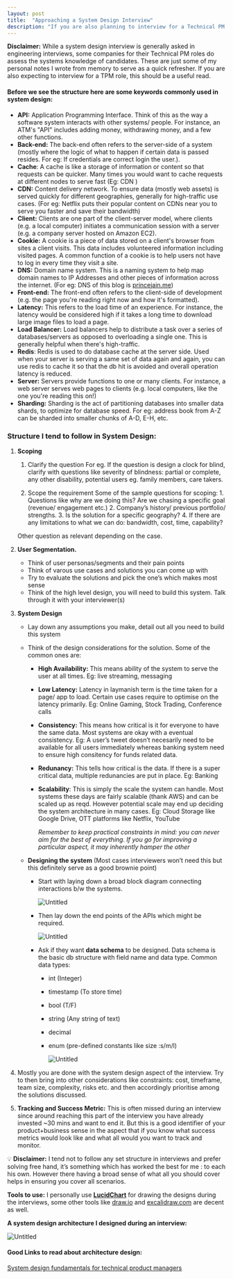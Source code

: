 ```yaml
---
layout: post
title:  "Approaching a System Design Interview"
description: "If you are also planning to interview for a Technical PM role, this should be a useful read on the things you need to keep in mind"
---
```


**Disclaimer:** While a system design interview is generally asked in engineering interviews, some companies for their Technical PM roles do assess the systems knowledge of candidates. These are just some of my personal notes I wrote from memory to serve as a quick refresher.
If you are also expecting to interview for a TPM role, this should be a useful read.

#### Before we see the structure here are some keywords commonly used in system design:

-   **API:** Application Programming Interface. Think of this as the way a software system interacts with other systems/ people. For instance, an ATM's "API" includes adding money, withdrawing money, and a few other functions.
-   **Back-end:** The back-end often refers to the server-side of a system (mostly where the logic of what to happen if certain data is passed resides. For eg: If credentials are correct login the user.).
-   **Cache**: A cache is like a storage of information or content so that requests can be quicker. Many times you would want to cache requests at different nodes to serve fast (Eg: CDN )
-   **CDN:** Content delivery network. To ensure data (mostly web assets) is served quickly for different geographies, generally for high-traffic use cases. (For eg: Netflix puts their popular content on CDNs near you to serve you faster and save their bandwidth)
-   **Client:** Clients are one part of the client-server model, where clients (e.g. a local computer) initiates a communication session with a server (e.g. a company server hosted on Amazon EC2).
-   **Cookie:** A cookie is a piece of data stored on a client's browser from sites a client visits. This data includes volunteered information including visited pages. A common function of a cookie is to help users not have to log in every time they visit a site.
-   **DNS:** Domain name system. This is a naming system to help map domain names to IP Addresses and other pieces of information across the internet. (For eg: DNS of this blog is [princejain.me](http://princejain.me))
-   **Front-end:** The front-end often refers to the client-side of development (e.g. the page you're reading right now and how it's formatted).
-   **Latency:** This refers to the load time of an experience. For instance, the latency would be considered high if it takes a long time to download large image files to load a page.
-   **Load Balancer:** Load balancers help to distribute a task over a series of databases/servers as opposed to overloading a single one. This is generally helpful when there's high-traffic.
-   **Redis**: Redis is used to do database cache at the server side. Used when your server is serving a same set of data again and again, you can use redis to cache it so that the db hit is avoided and overall operation latency is reduced.
-   **Server:** Servers provide functions to one or many clients. For instance, a web server serves web pages to clients (e.g. local computers, like the one you're reading this on!)
-   **Sharding:** Sharding is the act of partitioning databases into smaller data shards, to optimize for database speed. For eg: address book from A-Z can be sharded into smaller chunks of A-D, E-H, etc.

### Structure I tend to follow in System Design:

1.  **Scoping**

    1.  Clarify the question
        For eg. If the question is design a clock for blind, clarify with questions like severity of blindness: partial or complete, any other disability, potential users eg. family members, care takers.

    2.  Scope the requirement
        Some of the sample questions for scoping:
            1\. Questions like why are we doing this? Are we chasing a specific goal (revenue/ engagement etc.)
            2\. Company’s history/ previous portfolio/ strengths.
            3\. Is the solution for a specific geography?
            4\. If there are any limitations to what we can do: bandwidth, cost, time, capability?

    Other question as relevant depending on the case.


2.  **User Segmentation.**

    -   Think of user personas/segments and their pain points
    -   Think of varous use cases and solutions you can come up with
    -   Try to evaluate the solutions and pick the one’s which makes most sense
    -   Think of the high level design, you will need to build this system. Talk through it with your interviewer(s)


3.  **System Design**

    -   Lay down any assumptions you make, detail out all you need to build this system
    -   Think of the design considerations for the solution. Some of the common ones are:

        -   **High Availability:** This means ability of the system to serve the user at all times.
             Eg: live streaming, messaging
        -   **Low Latency:** Latency in laymanish term is the time taken for a page/ app to load. Certain use cases require to optimise on the latency primarily.
             Eg: Online Gaming, Stock Trading, Conference calls
        -   **Consistency:** This means how critical is it for everyone to have the same data. Most systems are okay with a eventual consistency.
             Eg: A user’s tweet doesn’t necesarily need to be available for all users immediately whereas banking system need to ensure high consitency for funds related data.
        -   **Redunancy:** This tells how critical is the data. If there is a super critical data, multiple redunancies are put in place. Eg: Banking
        -   **Scalability**: This is simply the scale the system can handle. Most systems these days are fairly scalable (thank AWS) and can be scaled up as reqd. However potential scale may end up deciding the system architecture in many cases.
                 Eg: Cloud Storage like Google Drive, OTT platforms like Netflix, YouTube

            _Remember to keep practical constraints in mind: you can never aim for the best of everything. If you go for improving a particular aspect, it may inherently hamper the other_

    -   **Designing the system** (Most cases interviewers won’t need this but this definitely serve as a good brownie point)

        -   Start with laying down a broad block diagram connecting interactions b/w the systems.

             ![Untitled](/images/System_design.png)

        -   Then lay down the end points of the APIs which might be required.

             ![Untitled](/images/System_design_1.png)

        -   Ask if they want **data schema** to be designed. Data schema is the basic db structure with field name and data type. Common data types:

            -   int (Integer)
            -   timestamp (To store time)
            -   bool (T/F)
            -   string (Any string of text)
            -   decimal
            -   enum (pre-defined constants like size :s/m/l)

                 ![Untitled](/images/System_design_2.png)

4.  Mostly you are done with the system design aspect of the interview. Try to then bring into other considerations like constraints: cost, timeframe, team size, complexity, risks etc. and then accordingly prioritise among the solutions discussed.
5.  **Tracking and Success Metric:** This is often missed during an interview since around reaching this part of the interview you have already invested ~30 mins and want to end it. But this is a good identifier of your product+business sense in the aspect that if you know what success metrics would look like and what all would you want to track and monitor.

💡 **Disclaimer:** I tend not to follow any set structure in interviews and prefer solving free hand, it’s something which has worked the best for me : to each his own.
However there having a broad sense of what all you should cover helps in ensuring you cover all scenarios.

**Tools to use:** I personally use **[LucidChart](https://lucid.app/documents#/dashboard)** for drawing the designs during the interviews, some other tools like [draw.io](http://draw.io) and [excalidraw.com](http://excalidraw.com) are decent as well.

**A system design architecture I designed during an interview:**

![Untitled](/images/System_design_3.png)

#### Good Links to read about architecture design:

[System design fundamentals for technical product managers](https://www.linkedin.com/pulse/systems-design-fundamentals-technical-product-managers-pruthi/)
